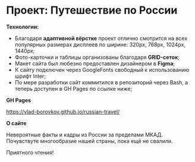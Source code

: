 # Проект: Путешествие по России

**Технологии:**

* Благодаря **адаптивной вёрстке** проект отлично смотрится на всех популярных размерах дисплеев по ширине: 320px, 768px, 1024px, 1440px;
* Фото-карточки и таблицы организованы благодаря **GRID-сеток**;
* Макет сайта был любезно предоставлен дизайнером в **Figma**;
* К сайту подключен через GoogleFonts свободный к использованию шрифт Inter;
* По мере разработки сайт коммитился в репозиторий через Bash, а теперь доступен в GH Pages по ссылке ниже;


**GH Pages**

https://vlad-borovkov.github.io/russian-travel/

**О сайте**

Невероятные факты и кадры из России за пределами МКАД. Почувствуте многообразие нашей страны, пока ещё не свалили. 

Приятного чтения!

